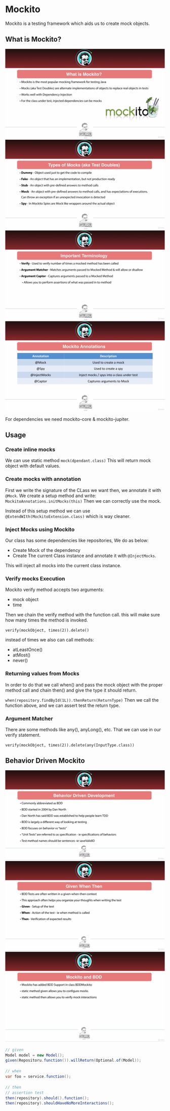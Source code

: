 # Mockito

Mockito is a testing framework which aids us to create mock objects.

## What is Mockito?

![mockito](../pics/mockito1.png)
![mockito](../pics/mockito2.png)
![mockito](../pics/mockito3.png)
![mockito](../pics/mockito4.png)

For dependencies we need mockito-core & mockito-jupiter.

## Usage

### Create inline mocks

We can use static method `mock(dpendant.class)` This will return mock object with default values.

### Create mocks with annotation

First we write the signature of the CLass we want then, we annotate it with `@Mock`. We create a setup method and write:
`MockitoAnnotations.initMocks(this)`
Then we can correctly use the mock.

Instead of this setup method we can use `@ExtendWIth(MockitoExtension.class)` which is way cleaner.

### Inject Mocks using Mockito

Our class has some dependencies like repositories, We do as below:

* Create Mock of the dependency
* Create The current Class instance and annotate it with `@InjectMocks`.

This will inject all mocks into the current class instance.

### Verify mocks Execution

Mockito verify method accepts two arguments:

* mock object
* time
  
Then we chain the verify method with the function call. this will make sure how many times the method is invoked.

`verify(mockObject, times(2)).delete()`

instead of times we also can call methods:

* atLeastOnce()
* atMost()
* never()

### Returning values from Mocks

In order to do that we call when() and pass the mock object with the proper method call and chain then() and give the type it should return.

`when(repository.findById(1L)).thenReturn(ReturnType)`
Then we call the function above, and we can assert test the return type.

### Argument Matcher

There are some methods like any(), anyLong(), etc. That we can use in our verify statement.

`verify(mockObject, times(2)).delete(any(InputType.class))`

## Behavior Driven Mockito

![BDDMOCITO](../pics/bddmock1.png)
![BDDMOCITO](../pics/bddmock2.png)
![BDDMOCITO](../pics/bddmock3.png)

```java
// given
Model model = new Model();
given(Repositoru.function()).willReturn(Optional.of(Model));

// when
var foo = service.function();

// then
// assertion test
then(repository).should().function();
then(repository).shouldHaveNoMoreInteractions();
```
